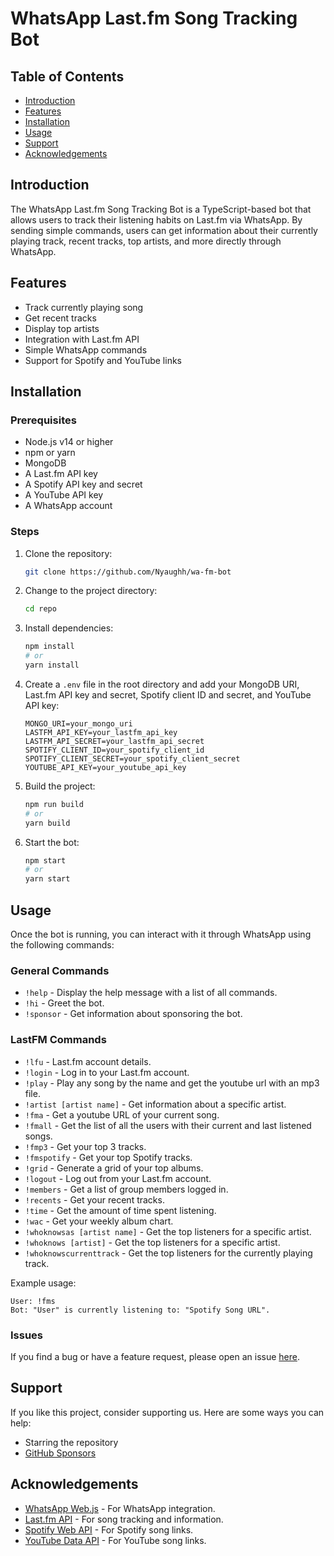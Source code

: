 # WhatsApp Last.fm Song Tracking Bot

## Table of Contents

-   [Introduction](#introduction)
-   [Features](#features)
-   [Installation](#installation)
-   [Usage](#usage)
-   [Support](#support)
-   [Acknowledgements](#acknowledgements)

## Introduction

The WhatsApp Last.fm Song Tracking Bot is a TypeScript-based bot that allows users to track their listening habits on Last.fm via WhatsApp. By sending simple commands, users can get information about their currently playing track, recent tracks, top artists, and more directly through WhatsApp.

## Features

-   Track currently playing song
-   Get recent tracks
-   Display top artists
-   Integration with Last.fm API
-   Simple WhatsApp commands
-   Support for Spotify and YouTube links

## Installation

### Prerequisites

-   Node.js v14 or higher
-   npm or yarn
-   MongoDB
-   A Last.fm API key
-   A Spotify API key and secret
-   A YouTube API key
-   A WhatsApp account

### Steps

1. Clone the repository:
    ```bash
    git clone https://github.com/Nyaughh/wa-fm-bot
    ```
2. Change to the project directory:
    ```bash
    cd repo
    ```
3. Install dependencies:
    ```bash
    npm install
    # or
    yarn install
    ```
4. Create a `.env` file in the root directory and add your MongoDB URI, Last.fm API key and secret, Spotify client ID and secret, and YouTube API key:
    ```env
    MONGO_URI=your_mongo_uri
    LASTFM_API_KEY=your_lastfm_api_key
    LASTFM_API_SECRET=your_lastfm_api_secret
    SPOTIFY_CLIENT_ID=your_spotify_client_id
    SPOTIFY_CLIENT_SECRET=your_spotify_client_secret
    YOUTUBE_API_KEY=your_youtube_api_key
    ```
5. Build the project:
    ```bash
    npm run build
    # or
    yarn build
    ```
6. Start the bot:
    ```bash
    npm start
    # or
    yarn start
    ```

## Usage

Once the bot is running, you can interact with it through WhatsApp using the following commands:

### General Commands

-   `!help` - Display the help message with a list of all commands.
-   `!hi` - Greet the bot.
-   `!sponsor` - Get information about sponsoring the bot.

### LastFM Commands

-   `!lfu` - Last.fm account details.
-   `!login` - Log in to your Last.fm account.
-   `!play` - Play any song by the name and get the youtube url with an mp3 file.
-   `!artist [artist name]` - Get information about a specific artist.
-   `!fma` - Get a youtube URL of your current song.
-   `!fmall` - Get the list of all the users with their current and last listened songs.
-   `!fmp3` - Get your top 3 tracks.
-   `!fmspotify` - Get your top Spotify tracks.
-   `!grid` - Generate a grid of your top albums.
-   `!logout` - Log out from your Last.fm account.
-   `!members` - Get a list of group members logged in.
-   `!recents` - Get your recent tracks.
-   `!time` - Get the amount of time spent listening.
-   `!wac` - Get your weekly album chart.
-   `!whoknowsas [artist name]` - Get the top listeners for a specific artist.
-   `!whoknows [artist]` - Get the top listeners for a specific artist.
-   `!whoknowscurrenttrack` - Get the top listeners for the currently playing track.

Example usage:

```text
User: !fms
Bot: "User" is currently listening to: "Spotify Song URL".
```

<!-- ## Contributing

Contributions are welcome! Please read the [CONTRIBUTING.md](CONTRIBUTING.md) for guidelines on how to get started. -->

### Issues

If you find a bug or have a feature request, please open an issue [here](https://github.com/Nyaughh/wa-fm-bot/issues).

<!-- ## License

This project is licensed under the MIT License. See the [LICENSE](LICENSE) file for details. -->

## Support

If you like this project, consider supporting us. Here are some ways you can help:

-   Starring the repository
-   [GitHub Sponsors](https://github.com/sponsors/Nyaughh)

## Acknowledgements

-   [WhatsApp Web.js](https://github.com/pedroslopez/whatsapp-web.js) - For WhatsApp integration.
-   [Last.fm API](https://www.last.fm/api) - For song tracking and information.
-   [Spotify Web API](https://developer.spotify.com/documentation/web-api/) - For Spotify song links.
-   [YouTube Data API](https://developers.google.com/youtube/v3) - For YouTube song links.

